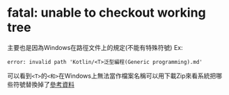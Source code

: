 # fatal: unable to checkout working tree
主要也是因為Windows在路徑文件上的規定(不能有特殊符號)
Ex:
```
error: invalid path 'Kotlin/<T>泛型編程(Generic programming).md'
```
可以看到`<T>`的`<和>`在Windows上無法當作檔案名稱可以用下載Zip來看系統把哪些符號替換掉了[參考資料](https://stackoverflow.com/questions/24898680/fatal-unable-to-checkout-working-tree/63860987)
